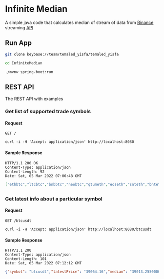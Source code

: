 # Infinite Median

A simple java code that calculates median of stream of data from [Binance](https://www.binance.com/) streaming [API](wss://stream.binance.com:9443)


## Run App

```bash
git clone keybase://team/temaled_yisfa/temaled_yisfa

cd InfiniteMedian

./mvnw spring-boot:run
```

## REST API

The REST API with examples

### Get list of supported trade symbols

#### Request

`GET /`

    curl -i -H 'Accept: application/json' http://localhost:8080

#### Sample Response

    HTTP/1.1 200 OK
    Content-Type: application/json
    Content-Length: 92
    Date: Sat, 05 Mar 2022 07:06:48 GMT

```json
["ethbtc","ltcbtc","bnbbtc","neobtc","qtumeth","eoseth","snteth","bnteth","bccbtc","gasbtc"]
```
##
### Get latest info about a particular symbol

#### Request

`GET /btcusdt`

    curl -i -H 'Accept: application/json' http://localhost:8080/btcusdt

#### Sample Response

    HTTP/1.1 200 
    Content-Type: application/json
    Content-Length: 101
    Date: Sat, 05 Mar 2022 07:12:12 GMT


```json
{"symbol": "btcusdt","latestPrice": "39064.16","median": "39013.255000000005","numberOfData": "4256"}
```